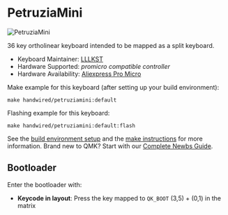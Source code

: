 # PetruziaMini

![PetruziaMini](https://i.imgur.com/uk2BSazh.jpeg)

36 key ortholinear keyboard intended to be mapped as a split keyboard.

* Keyboard Maintainer: [LLLKST](https://github.com/LLLKST)
* Hardware Supported: *promicro compatible controller*
* Hardware Availability: [Aliexpress Pro Micro](https://www.aliexpress.us/item/3256805781371913.html)


Make example for this keyboard (after setting up your build environment):

    make handwired/petruziamini:default

Flashing example for this keyboard:

    make handwired/petruziamini:default:flash

See the [build environment setup](https://docs.qmk.fm/#/getting_started_build_tools) and the [make instructions](https://docs.qmk.fm/#/getting_started_make_guide) for more information. Brand new to QMK? Start with our [Complete Newbs Guide](https://docs.qmk.fm/#/newbs).

## Bootloader

Enter the bootloader with:

* **Keycode in layout**: Press the key mapped to `QK_BOOT` (3,5) + (0,1) in the matrix